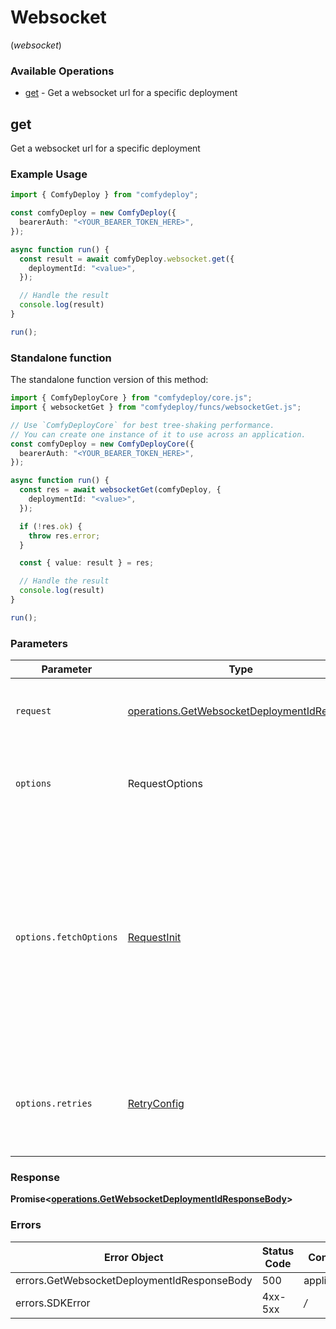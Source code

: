 # Websocket
(*websocket*)

### Available Operations

* [get](#get) - Get a websocket url for a specific deployment

## get

Get a websocket url for a specific deployment

### Example Usage

```typescript
import { ComfyDeploy } from "comfydeploy";

const comfyDeploy = new ComfyDeploy({
  bearerAuth: "<YOUR_BEARER_TOKEN_HERE>",
});

async function run() {
  const result = await comfyDeploy.websocket.get({
    deploymentId: "<value>",
  });

  // Handle the result
  console.log(result)
}

run();
```


### Standalone function

The standalone function version of this method:

```typescript
import { ComfyDeployCore } from "comfydeploy/core.js";
import { websocketGet } from "comfydeploy/funcs/websocketGet.js";

// Use `ComfyDeployCore` for best tree-shaking performance.
// You can create one instance of it to use across an application.
const comfyDeploy = new ComfyDeployCore({
  bearerAuth: "<YOUR_BEARER_TOKEN_HERE>",
});

async function run() {
  const res = await websocketGet(comfyDeploy, {
    deploymentId: "<value>",
  });

  if (!res.ok) {
    throw res.error;
  }

  const { value: result } = res;

  // Handle the result
  console.log(result)
}

run();
```

### Parameters

| Parameter                                                                                                                                                                      | Type                                                                                                                                                                           | Required                                                                                                                                                                       | Description                                                                                                                                                                    |
| ------------------------------------------------------------------------------------------------------------------------------------------------------------------------------ | ------------------------------------------------------------------------------------------------------------------------------------------------------------------------------ | ------------------------------------------------------------------------------------------------------------------------------------------------------------------------------ | ------------------------------------------------------------------------------------------------------------------------------------------------------------------------------ |
| `request`                                                                                                                                                                      | [operations.GetWebsocketDeploymentIdRequest](../../models/operations/getwebsocketdeploymentidrequest.md)                                                                       | :heavy_check_mark:                                                                                                                                                             | The request object to use for the request.                                                                                                                                     |
| `options`                                                                                                                                                                      | RequestOptions                                                                                                                                                                 | :heavy_minus_sign:                                                                                                                                                             | Used to set various options for making HTTP requests.                                                                                                                          |
| `options.fetchOptions`                                                                                                                                                         | [RequestInit](https://developer.mozilla.org/en-US/docs/Web/API/Request/Request#options)                                                                                        | :heavy_minus_sign:                                                                                                                                                             | Options that are passed to the underlying HTTP request. This can be used to inject extra headers for examples. All `Request` options, except `method` and `body`, are allowed. |
| `options.retries`                                                                                                                                                              | [RetryConfig](../../lib/utils/retryconfig.md)                                                                                                                                  | :heavy_minus_sign:                                                                                                                                                             | Enables retrying HTTP requests under certain failure conditions.                                                                                                               |


### Response

**Promise\<[operations.GetWebsocketDeploymentIdResponseBody](../../models/operations/getwebsocketdeploymentidresponsebody.md)\>**
### Errors

| Error Object                                | Status Code                                 | Content Type                                |
| ------------------------------------------- | ------------------------------------------- | ------------------------------------------- |
| errors.GetWebsocketDeploymentIdResponseBody | 500                                         | application/json                            |
| errors.SDKError                             | 4xx-5xx                                     | */*                                         |
